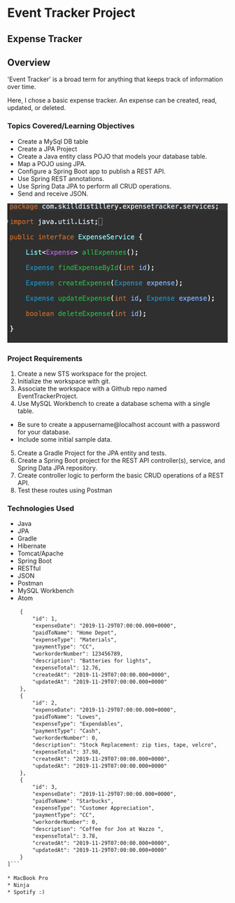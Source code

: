 # Event Tracker Project
## Expense Tracker

## Overview

'Event Tracker' is a broad term for anything that keeps track of information over time.

Here, I chose a basic expense tracker. An expense can be created, read,
updated, or deleted.

### Topics Covered/Learning Objectives

* Create a MySql DB table
* Create a JPA Project
* Create a Java entity class POJO that models your database table.
* Map a POJO using JPA.
* Configure a Spring Boot app to publish a REST API.
* Use Spring REST annotations.
* Use Spring Data JPA to perform all CRUD operations.
* Send and receive JSON.

![Image](ExpenseTracker/src/main/resources/public/images/Basic%20CRUD%20Interface.png)

### Project Requirements

1. Create a new STS workspace for the project.
2. Initialize the workspace with git.
3. Associate the workspace with a Github repo named EventTrackerProject.
4. Use MySQL Workbench to create a database schema with a single table.
- Be sure to create a appusername@localhost account with a password for your database.
- Include some initial sample data.
5. Create a Gradle Project for the JPA entity and tests.
6. Create a Spring Boot project for the REST API controller(s), service, and Spring Data JPA repository.
7. Create controller logic to perform the basic CRUD operations of a REST API.
8. Test these routes using Postman

### Technologies Used

* Java
* JPA
* Gradle
* Hibernate
* Tomcat/Apache
* Spring Boot
* RESTful
* JSON
* Postman
* MySQL Workbench
* Atom

```[
    {
        "id": 1,
        "expenseDate": "2019-11-29T07:00:00.000+0000",
        "paidToName": "Home Depot",
        "expenseType": "Materials",
        "paymentType": "CC",
        "workorderNumber": 123456789,
        "description": "Batteries for lights",
        "expenseTotal": 12.76,
        "createdAt": "2019-11-29T07:00:00.000+0000",
        "updatedAt": "2019-11-29T07:00:00.000+0000"
    },
    {
        "id": 2,
        "expenseDate": "2019-11-29T07:00:00.000+0000",
        "paidToName": "Lowes",
        "expenseType": "Expendables",
        "paymentType": "Cash",
        "workorderNumber": 0,
        "description": "Stock Replacement: zip ties, tape, velcro",
        "expenseTotal": 37.98,
        "createdAt": "2019-11-29T07:00:00.000+0000",
        "updatedAt": "2019-11-29T07:00:00.000+0000"
    },
    {
        "id": 3,
        "expenseDate": "2019-11-29T07:00:00.000+0000",
        "paidToName": "Starbucks",
        "expenseType": "Customer Appreciation",
        "paymentType": "CC",
        "workorderNumber": 0,
        "description": "Coffee for Jon at Wazzo ",
        "expenseTotal": 3.78,
        "createdAt": "2019-11-29T07:00:00.000+0000",
        "updatedAt": "2019-11-29T07:00:00.000+0000"
    }
]```

* MacBook Pro
* Ninja
* Spotify :)
